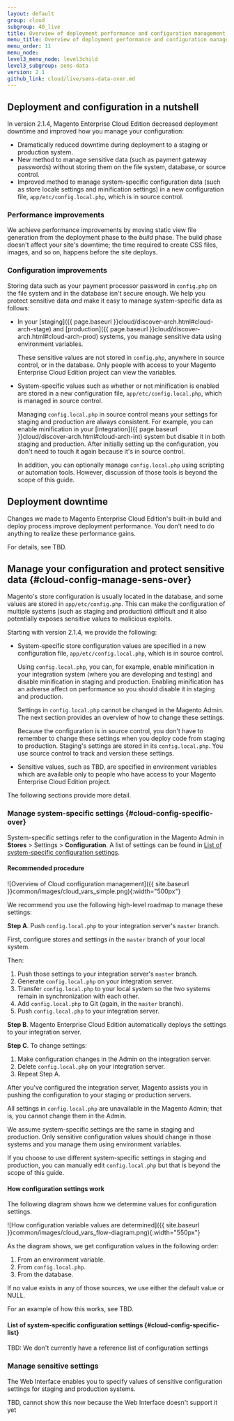 ```yaml
---
layout: default
group: cloud
subgroup: 40_live
title: Overview of deployment performance and configuration management 
menu_title: Overview of deployment performance and configuration management  
menu_order: 11
menu_node: 
level3_menu_node: level3child
level3_subgroup: sens-data
version: 2.1
github_link: cloud/live/sens-data-over.md
---
```


## Deployment and configuration in a nutshell
In version 2.1.4, Magento Enterprise Cloud Edition decreased deployment downtime and improved how you manage your configuration:

*	Dramatically reduced downtime during deployment to a staging or production system.
*	New method to manage sensitive data (such as payment gateway passwords) without storing them on the file system, database, or source control.
*	Improved method to manage system-specific configuration data (such as store locale settings and minification settings) in a new configuration file, `app/etc/config.local.php`, which is in source control.

### Performance improvements
We achieve performance improvements by moving static view file generation from the deployment phase to the _build_ phase. The build phase doesn't affect your site's downtime; the time required to create CSS files, images, and so on, happens before the site deploys.

### Configuration improvements
Storing data such as your payment processor password in `config.php` on the file system and in the database isn't secure enough. We help you protect sensitive data _and_ make it easy to manage system-specific data as follows:

*	In your [staging]({{ page.baseurl }}cloud/discover-arch.html#cloud-arch-stage) and [production]({{ page.baseurl }}cloud/discover-arch.html#cloud-arch-prod) systems, you manage sensitive data using environment variables. 

	These sensitive values are not stored in `config.php`, anywhere in source control, or in the database. Only people with access to your Magento Enterprise Cloud Edition project can view the variables.

*	System-specific values such as whether or not minification is enabled are stored in a new configuration file, `app/etc/config.local.php`, which is managed in source control.

	Managing `config.local.php` in source control means your settings for staging and production are always consistent. For example, you can enable minification in your [integration]({{ page.baseurl }}cloud/discover-arch.html#cloud-arch-int) system but disable it in both staging and production. After initially setting up the configuration, you don't need to touch it again because it's in source control.

	In addition, you can optionally manage `config.local.php` using scripting or automation tools. However, discussion of those tools is beyond the scope of this guide.

## Deployment downtime
Changes we made to Magento Enterprise Cloud Edition's built-in build and deploy process improve deployment performance. You don't need to do anything to realize these performance gains.

For details, see TBD.

## Manage your configuration and protect sensitive data {#cloud-config-manage-sens-over}
Magento's store configuration is usually located in the database, and some values are stored in `app/etc/config.php`. This can make the configuration of multiple systems (such as staging and production) difficult and it also potentially exposes sensitive values to malicious exploits.

Starting with version 2.1.4, we provide the following:

*	System-specific store configuration values are specified in a new configuration file, `app/etc/config.local.php`, which is in source control.

	Using `config.local.php`, you can, for example, enable minification in your integration system (where you are developing and testing) and disable minification in staging and production. Enabling minification has an adverse affect on performance so you should disable it in staging and production.

	Settings in `config.local.php` cannot be changed in the Magento Admin. The next section provides an overview of how to change these settings.

	Because the configuration is in source control, you don't have to remember to change these settings when you deploy code from staging to production. Staging's settings are stored in its `config.local.php`. You use source control to track and version these settings.
*	Sensitive values, such as TBD, are specified in environment variables which are  available only to people who have access to your Magento Enterprise Cloud Edition project.

The following sections provide more detail.

### Manage system-specific settings {#cloud-config-specific-over}
System-specific settings refer to the configuration in the Magento Admin in **Stores** > Settings > **Configuration**. A list of settings can be found in [List of system-specific configuration settings](#cloud-config-specific-list).

#### Recommended procedure

![Overview of Cloud configuration management]({{ site.baseurl }}common/images/cloud_vars_simple.png){:width="500px"}

We recommend you use the following high-level roadmap to manage these settings:

**Step A**. Push `config.local.php` to your integration server's `master` branch.

First, configure stores and settings in the `master` branch of your local system.

Then:

1.	Push those settings to your integration server's `master` branch.
2.	Generate `config.local.php` on your integration server.
3.	Transfer `config.local.php` to your local system so the two systems remain in synchronization with each other.
4.	Add `config.local.php` to Git (again, in the `master` branch).
5.	Push `config.local.php` to your integration server.

**Step B**. Magento Enterprise Cloud Edition automatically deploys the settings to your integration server.

**Step C**. To change settings:

1.	Make configuration changes in the Admin on the integration server.
2.	Delete `config.local.php` on your integration server.
3.	Repeat Step A.

After you've configured the integration server, Magento assists you in pushing the configuration to your staging or production servers.

All settings in `config.local.php` are unavailable in the Magento Admin; that is, you cannot change them in the Admin.

<div class="bs-callout bs-callout-warning" markdown="1">
We assume system-specific settings are the same in staging and production. Only sensitive configuration values should change in those systems and you manage them using environment variables.

If you choose to use different system-specific settings in staging and production, you can manually edit `config.local.php` but that is beyond the scope of this guide.
</div>

#### How configuration settings work
The following diagram shows how we determine values for configuration settings.

![How configuration variable values are determined]({{ site.baseurl }}common/images/cloud_vars_flow-diagram.png){:width="550px"}

As the diagram shows, we get configuration values in the following order:

1.	From an environment variable.
2.	From `config.local.php`.
3.	From the database.

If no value exists in any of those sources, we use either the default value or NULL.

For an example of how this works, see TBD.

#### List of system-specific configuration settings {#cloud-config-specific-list}
TBD: We don't currently have a reference list of configuration settings

### Manage sensitive settings
The Web Interface enables you to specify values of sensitive configuration settings for staging and production systems.

TBD, cannot show this now because the Web Interface doesn't support it yet